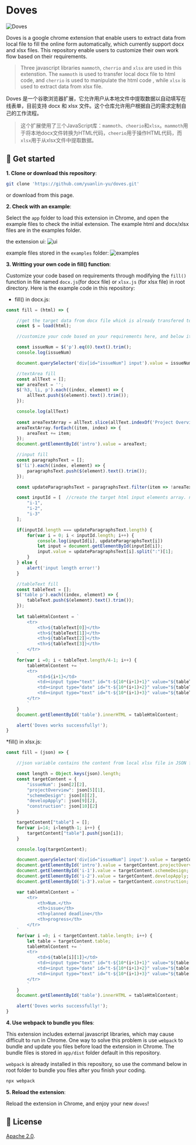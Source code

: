 # Doves

![Doves](./app/icon.png)

Doves is a google chrome extension that enable users to extract data from local file to fill the online form automatically, which currently support docx and xlsx files. This repository enable users to customize their own work flow based on their requirements.

> Three javascript libraries `mammoth`, `cherrio` and `xlsx` are used in this extenstion. The `mammoth` is used to transfer local docx file to html code, and `cherrio` is used to manipulate the html code , while `xlsx` is used to extract data from xlsx file.

Doves 是一个谷歌浏览器扩展，它允许用户从本地文件中提取数据以自动填写在线表单，目前支持 docx 和 xlsx 文件。这个仓库允许用户根据自己的需求定制自己的工作流程。

> 这个扩展使用了三个JavaScript库：`mammoth`、`cheerio`和`xlsx`。`mammoth`用于将本地docx文件转换为HTML代码，`cheerio`用于操作HTML代码，而`xlsx`用于从xlsx文件中提取数据。

## :rocket: Get started

**1. Clone or download this repository**:
```bash
git clone 'https://github.com/yuanlin-yu/doves.git'
```
or download from this page.

**2. Check with an example**:

Select the `app` folder to load this extension in Chrome, and open the example files to check the initial extension. The example html and docx/xlsx files are in the examples folder.

the extension ui:
![ui](./imgs/ui.png)

example files stored in the `examples` folder:
![examples](./imgs/example_files.png)

**3. Writting your own code in fill() function**:

Customize your code based on requirements through modifying the `fill()` function in file named `docx.js`(for docx file) or `xlsx.js` (for xlsx file) in root directory. Here is the example code in this repository:

* fill() in docx.js:
```javascript
const fill = (html) => {

    //get the target data from docx file whick is already transfered to html code, and you can output it to see the content. 
    const $ = load(html);

    //customize your code based on your requirements here, and below it's an example:

    const issueNum = $('p').eq(0).text().trim();
    console.log(issueNum)

    document.querySelector('div[id="issueNum"] input').value = issueNum;

    //textArea fill
    const allText = [];
    var areaText = '';
    $('h3, li, p').each((index, element) => {
        allText.push($(element).text().trim());
    });

    console.log(allText)
    
    const areaTextArray = allText.slice(allText.indexOf('Project Overview'), allText.indexOf('Genteral Project Pregress'));
    areaTextArray.forEach((item, index) => {
        areaText += item;
    });
    document.getElementById('intro').value = areaText;

    //input fill
    const paragraphsText = [];
    $('li').each((index, element) => {
        paragraphsText.push($(element).text().trim());
    });

    const updateParagraphsText = paragraphsText.filter(item => !areaTextArray.includes(item));

    const inputId = [  //create the target html input elements array. note that the order should be consistent with paragraphsText.
        "i-1",
        "i-2",
        "i-3"
    ];

    if(inputId.length === updateParagraphsText.length) {
        for(var i = 0; i < inputId.length; i++) {
            console.log(inputId[i], updateParagraphsText[i])
            let input = document.getElementById(inputId[i]);
            input.value = updateParagraphsText[i].split(":")[1];
        }
    } else {
        alert('input length error!')
    }

    //tableText fill
    const tableText = [];
    $('table p').each((index, element) => {
        tableText.push($(element).text().trim());
    });
    
    let tableHtmlContent = `
        <tr>
            <th>${tableText[0]}</th>
            <th>${tableText[1]}</th>
            <th>${tableText[2]}</th>
            <th>${tableText[3]}</th>
        </tr>    
    `
    for(var i =0; i < tableText.length/4-1; i++) {
        tableHtmlContent += `
        <tr>
            <td>${i+1}</td>
            <td><input type="text" id="t-${10*(i+1)+1}" value="${tableText[5+4*i]}"></td>
            <td><input type="date" id="t-${10*(i+1)+2}" value="${tableText[6+4*i]}"></td>
            <td><input type="text" id="t-${10*(i+1)+3}" value="${tableText[7+4*i]}"></td>
        </tr>
        `
    }
    document.getElementById('table').innerHTML = tableHtmlContent;

    alert('Doves works successfully!');    
}
```
*fill() in xlsx.js:
```javascript
const fill = (json) => {

    //json variable contains the content from local xlsx file in JSON format.

    const length = Object.keys(json).length;
    const targetContent = {
        "issueNum": json[2][2],
        "projectOverview": json[5][1],
        "schemeDesign": json[8][2],
        "developApply": json[9][2],
        "construction": json[10][2]
    }

    targetContent["table"] = [];
    for(var i=14; i<length-1; i++) {
        targetContent["table"].push(json[i]);  
    }

    console.log(targetContent);

    document.querySelector('div[id="issueNum"] input').value = targetContent.issueNum;
    document.getElementById('intro').value = targetContent.projectOverview;
    document.getElementById('i-1').value = targetContent.schemeDesign;
    document.getElementById('i-2').value = targetContent.developApply;
    document.getElementById('i-3').value = targetContent.construction;

    var tableHtmlContent = `
        <tr>
            <th>Num.</th>
            <th>issue</th>
            <th>planned deadline</th>
            <th>progress</th>
        </tr>    
    `
    for(var i =0; i < targetContent.table.length; i++) {
        let table = targetContent.table;
        tableHtmlContent += `
        <tr>
            <td>${table[i][1]}</td>
            <td><input type="text" id="t-${10*(i+1)+1}" value="${table[i][2]}"></td>
            <td><input type="date" id="t-${10*(i+1)+2}" value="${table[i][3]}"></td>
            <td><input type="text" id="t-${10*(i+1)+3}" value="${table[i][4]}"></td>
        </tr>
        `
    }
    document.getElementById('table').innerHTML = tableHtmlContent;

    alert('Doves works successfully!');
}
```
**4. Use webpack to bundle you files**:

This extension includes external javascript libraries, which may cause difficult to run in Chrome. One way to solve this problem is use `webpack` to bundle and update you files before load the extension in Chrome. The bundle files is stored in `app/dist` folder default in this repository.

`webpack` is already installed in this repository, so use the command below in root folder to bundle you files after you finish your coding.

```bash
npx webpack
```

**5. Reload the extension**:

Reload the extension in Chrome, and enjoy your new `doves`!

## :green_book: License

[Apache 2.0](http://www.apache.org/licenses/LICENSE-2.0.html).

